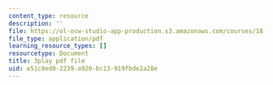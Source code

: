 ```yaml
---
content_type: resource
description: ''
file: https://ol-ocw-studio-app-production.s3.amazonaws.com/courses/18-06sc-linear-algebra-fall-2011/e51c8ed02239a920bc13919fbde2a28e_2IdtqGM6KWU.pdf
file_type: application/pdf
learning_resource_types: []
resourcetype: Document
title: 3play pdf file
uid: e51c8ed0-2239-a920-bc13-919fbde2a28e
---
```

